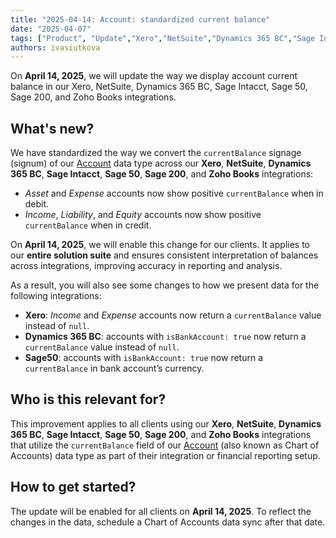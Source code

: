 ```yaml
---
title: "2025-04-14: Account: standardized current balance"
date: "2025-04-07"
tags: ["Product", "Update","Xero","NetSuite","Dynamics 365 BC","Sage Intacct", "Sage 50", "Sage 200", "Zoho Books"]
authors: ivasiutkova
---
```


On **April 14, 2025**, we will update the way we display account current balance in our Xero, NetSuite, Dynamics 365 BC, Sage Intacct, Sage 50, Sage 200, and Zoho Books integrations.

<!--truncate-->

## What's new?

We have standardized the way we convert the `currentBalance` signage (signum) of our [Account](/lending-api#/schemas/AccountingAccount) data type across our **Xero**, **NetSuite**, **Dynamics 365 BC**, **Sage Intacct**, **Sage 50**, **Sage 200**, and **Zoho Books** integrations:

- _Asset_ and _Expense_ accounts now show positive `currentBalance` when in debit.
- _Income_, _Liability_, and _Equity_ accounts now show positive `currentBalance` when in credit.

On **April 14, 2025**, we will enable this change for our clients. It applies to our **entire solution suite** and ensures consistent interpretation of balances across integrations, improving accuracy in reporting and analysis.

As a result, you will also see some changes to how we present data for the following integrations: 

- **Xero**: _Income_ and _Expense_ accounts now return a `currentBalance` value instead of `null`.
- **Dynamics 365 BC**: accounts with `isBankAccount: true` now return a `currentBalance` value instead of `null`.
- **Sage50**: accounts with `isBankAccount: true` now return a `currentBalance` in bank account’s currency.

## Who is this relevant for?

This improvement applies to all clients using our **Xero**, **NetSuite**, **Dynamics 365 BC**, **Sage Intacct**, **Sage 50**, **Sage 200**, and **Zoho Books** integrations that utilize the `currentBalance` field of our [Account](/lending-api#/schemas/AccountingAccount) (also known as Chart of Accounts) data type as part of their integration or financial reporting setup. 

## How to get started?

The update will be enabled for all clients on **April 14, 2025**. To reflect the changes in the data, schedule a Chart of Accounts data sync after that date. 
